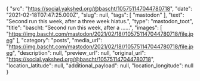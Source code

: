 {
  "src": "https://social.yakshed.org/@bascht/105751147044780718",
  "date": "2021-02-18T07:47:25.000Z",
  "slug": null,
  "tags": [
    "mastodon"
  ],
  "text": "Second run this week, after a three week hiatus.",
  "type": "mastodon_toot",
  "title": "bascht: “Second run this week, after a ……",
  "images": [
    "https://img.bascht.com/mastodon/2021/02/18//105751147044780718/file.jpeg"
  ],
  "category": "posts",
  "media_url": "https://img.bascht.com/mastodon/2021/02/18//105751147044780718/file.jpeg",
  "description": null,
  "preview_url": null,
  "original_url": "https://social.yakshed.org/@bascht/105751147044780718",
  "location_latitude": null,
  "additional_payload": null,
  "location_longitude": null
}